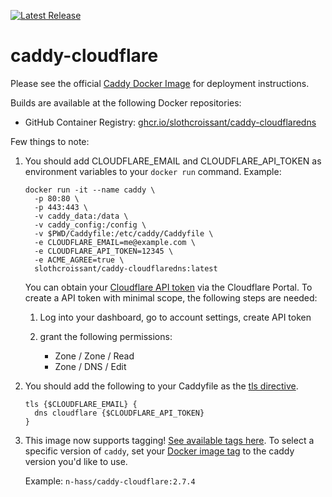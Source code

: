 [![Latest Release][version-image]][version-url]

# caddy-cloudflare

Please see the official [Caddy Docker Image](https://hub.docker.com/_/caddy) for deployment instructions.

Builds are available at the following Docker repositories:

* GitHub Container Registry: [ghcr.io/slothcroissant/caddy-cloudflaredns](https://ghcr.io/n-hass/caddy-cloudflare)

Few things to note: 

1. You should add CLOUDFLARE_EMAIL and CLOUDFLARE_API_TOKEN as environment variables to your `docker run` command. Example:

      ```
      docker run -it --name caddy \
        -p 80:80 \
        -p 443:443 \
        -v caddy_data:/data \
        -v caddy_config:/config \
        -v $PWD/Caddyfile:/etc/caddy/Caddyfile \
        -e CLOUDFLARE_EMAIL=me@example.com \
        -e CLOUDFLARE_API_TOKEN=12345 \
        -e ACME_AGREE=true \
        slothcroissant/caddy-cloudflaredns:latest
      ```
      
      You can obtain your [Cloudflare API token](https://support.cloudflare.com/hc/en-us/articles/200167836-Managing-API-Tokens-and-Keys) via the Cloudflare Portal. To create a API token with minimal scope, the following steps are needed:

   1. Log into your dashboard, go to account settings, create API token
   2. grant the following permissions:

      * Zone / Zone / Read
      * Zone / DNS / Edit
      
2. You should add the following to your Caddyfile as the [tls directive](https://caddyserver.com/docs/caddyfile/directives/tls#tls). 

   ```
   tls {$CLOUDFLARE_EMAIL} { 
     dns cloudflare {$CLOUDFLARE_API_TOKEN}
   }
   ```

3. This image now supports tagging! [See available tags here](https://hub.docker.com/r/n-hass/caddy-cloudflare/tags). To select a specific version of `caddy`, set your [Docker image tag](https://docs.docker.com/engine/reference/run/#imagetag) to the caddy version you'd like to use. 

   Example: `n-hass/caddy-cloudflare:2.7.4`

[version-image]: https://img.shields.io/github/v/release/n-hass/caddy-cloudflare?style=for-the-badge
[version-url]: https://github.com/n-hass/caddy-cloudflare/releases

[gh-actions-image]: https://img.shields.io/github/actions/workflow/status/n-hass/caddy-cloudflare/main.yml?style=for-the-badge
[gh-actions-url]: https://github.com/n-hass/caddy-cloudflare/actions

